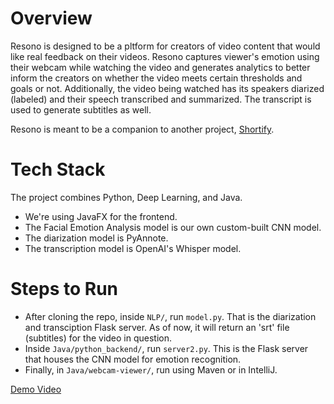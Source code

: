 # Overview
Resono is designed to be a pltform for creators of video content that would like real feedback on their videos. Resono captures viewer's emotion using their webcam while watching the video and generates analytics to better inform the creators on whether the video meets certain thresholds and goals or not. Additionally, the video being watched has its speakers diarized (labeled) and their speech transcribed and summarized. The transcript is used to generate subtitles as well.

Resono is meant to be a companion to another project, [Shortify](https://github.com/SurabSebait/Shortify/tree/secondary).

# Tech Stack
The project combines Python, Deep Learning, and Java.
- We're using JavaFX for the frontend.
- The Facial Emotion Analysis model is our own custom-built CNN model.
- The diarization model is PyAnnote.
- The transcription model is OpenAI's Whisper model.

# Steps to Run
- After cloning the repo, inside `NLP/`, run `model.py`. That is the diarization and transciption Flask server. As of now, it will return an 'srt' file (subtitles) for the video in question.
- Inside `Java/python_backend/`, run `server2.py`. This is the Flask server that houses the CNN model for emotion recognition.
- Finally, in `Java/webcam-viewer/`, run using Maven or in IntelliJ.


[Demo Video](https://drive.google.com/file/d/1J5WVy1Oq0eeA2azIjoudItKtMFlaT2k3/view?usp=sharing)
